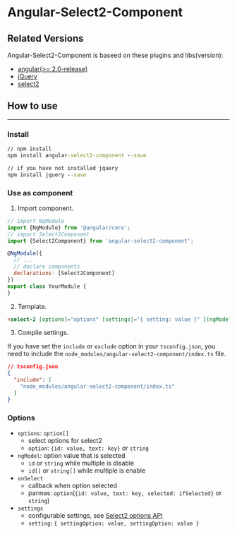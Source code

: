# Angular-Select2-Component

## Related Versions

Angular-Select2-Component is baseed on these plugins and libs(version):
- [angular(>= 2.0-release)](https://angular.io/)
- [jQuery](https://jquery.com/)
- [select2](https://select2.github.io/)

## How to use
---
### Install
``` cmd
// npm install
npm install angular-select2-component --save

// if you have not installed jquery
npm install jquery --save
```

### Use as component
1. Import component.

``` javascript
// import NgModule
import {NgModule} from '@angular/core';
// import Select2Component
import {Select2Component} from 'angular-select2-component';

@NgModule({
  // ...
  // declare components
  declarations: [Select2Component]
})
export class YourModule {
}
```

2. Template.

``` html
<select-2 [options]="options" [settings]="{ setting: value }" [(ngModel)]="optionSelected" (onSelect)="onSelect($event)"></select-2>
```

3. Compile settings.

If you have set the `include` or `exclude` option in your `tsconfig.json`, you need to include the `node_modules/angular-select2-component/index.ts` file.

``` json
// tsconfig.json
{
  "include": [
    "node_modules/angular-select2-component/index.ts"
  ]
}
```

### Options
- `options`: `option[]`
  - select options for select2
  - `option`: `{id: value, text: key}` or `string`
- `ngModel`: option value that is selected
  - `id` or `string` while multiple is disable
  - `id[]` or `string[]` while multiple is enable
- `onSelect`
  - callback when option selected
  - parmas: `option`(`{id: value, text: key, selected: ifSelected}` or `string`)
- `settings`
  - configurable settings, see [Select2 options API](https://select2.org/configuration/options-api)
  - `setting`: `{ settingOption: value, settingOption: value }`
